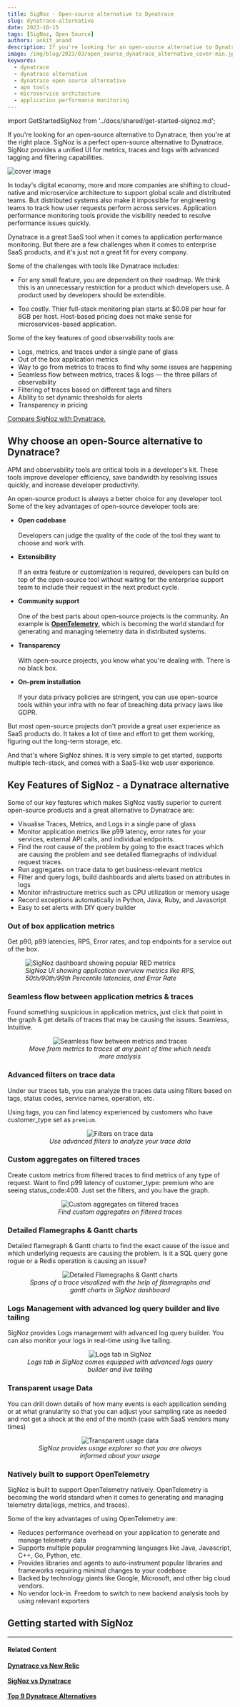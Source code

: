 ```yaml
---
title: SigNoz - Open-source alternative to Dynatrace
slug: dynatrace-alternative
date: 2023-10-15
tags: [SigNoz, Open Source]
authors: ankit_anand
description: If you're looking for an open-source alternative to Dynatrace, then you're at the right place. SigNoz is a perfect open-source alternative to Dynatrace. SigNoz provides a unified UI for metrics, traces and logs with advanced tagging and filtering capabilities...
image: /img/blog/2023/03/open_source_dynatrace_alternative_cover-min.jpg
keywords:
  - dynatrace
  - dynatrace alternative
  - dynatrace open source alternative
  - apm tools
  - microservice architecture
  - application performance monitoring
---
```

<head>
  <link rel="canonical" href="https://signoz.io/blog/dynatrace-alternative/"/>
</head>

import GetStartedSigNoz from '../docs/shared/get-started-signoz.md';

If you're looking for an open-source alternative to Dynatrace, then you're at the right place. SigNoz is a perfect open-source alternative to Dynatrace. SigNoz provides a unified UI for metrics, traces and logs with advanced tagging and filtering capabilities.

<!--truncate-->

![cover image](/img/blog/2023/03/open_source_dynatrace_alternative_cover.webp)

In today's digital economy, more and more companies are shifting to cloud-native and microservice architecture to support global scale and distributed teams. But distributed systems also make it impossible for engineering teams to track how user requests perform across services. Application performance monitoring tools provide the visibility needed to resolve performance issues quickly.

Dynatrace is a great SaaS tool when it comes to application performance monitoring. But there are a few challenges when it comes to enterprise SaaS products, and it's just not a great fit for every company.

Some of the challenges with tools like Dynatrace includes:

- For any small feature, you are dependent on their roadmap. We think this is an unnecessary restriction for a product which developers use. A product used by developers should be extendible.

- Too costly. Thier full-stack monitoring plan starts at $0.08 per hour for 8GB per host. Host-based pricing does not make sense for microservices-based application.


Some of the key features of good observability tools are:

- Logs, metrics, and traces under a single pane of glass
- Out of the box application metrics
- Way to go from metrics to traces to find why some issues are happening
- Seamless flow between metrics, traces & logs — the three pillars of observability
- Filtering of traces based on different tags and filters
- Ability to set dynamic thresholds for alerts
- Transparency in pricing

[Compare SigNoz with Dynatrace.](https://signoz.io/comparisons/signoz-vs-dynatrace/)


## Why choose an open-Source alternative to Dynatrace?
APM and observability tools are critical tools in a developer's kit. These tools improve developer efficiency, save bandwidth by resolving issues quickly, and increase developer productivity.

An open-source product is always a better choice for any developer tool. Some of the key advantages of open-source developer tools are:

- **Open codebase**<br></br>
Developers can judge the quality of the code of the tool they want to choose and work with.

- **Extensibility**<br></br>
If an extra feature or customization is required, developers can build on top of the open-source tool without waiting for the enterprise support team to include their request in the next product cycle.

- **Community support**<br></br>
One of the best parts about open-source projects is the community. An example is <a href = "https://opentelemetry.io/" rel="noopener noreferrer nofollow" target="_blank" ><b>OpenTelemetry</b></a>, which is becoming the world standard for generating and managing telemetry data in distributed systems.

- **Transparency**<br></br>
With open-source projects, you know what you're dealing with. There is no black box.

- **On-prem installation**<br></br>
If your data privacy policies are stringent, you can use open-source tools within your infra with no fear of breaching data privacy laws like GDPR.

But most open-source projects don't provide a great user experience as SaaS products do. It takes a lot of time and effort to get them working, figuring out the long-term storage, etc.

And that's where SigNoz shines. It is very simple to get started, supports multiple tech-stack, and comes with a SaaS-like web user experience.

## Key Features of SigNoz - a Dynatrace alternative

Some of our key features which makes SigNoz vastly superior to current open-source products and a great alternative to Dynatrace are:

- Visualise Traces, Metrics, and Logs in a single pane of glass
- Monitor application metrics like p99 latency, error rates for your services, external API calls, and individual endpoints.
- Find the root cause of the problem by going to the exact traces which are causing the problem and see detailed flamegraphs of individual request traces.
- Run aggregates on trace data to get business-relevant metrics
- Filter and query logs, build dashboards and alerts based on attributes in logs
- Monitor infrastructure metrics such as CPU utilization or memory usage
- Record exceptions automatically in Python, Java, Ruby, and Javascript
- Easy to set alerts with DIY query builder

### Out of box application metrics

Get p90, p99 latencies, RPS, Error rates, and top endpoints for a service out of the box.

<figure data-zoomable>
    <img src="/img/blog/common/signoz_charts_application_metrics.webp" alt="SigNoz dashboard showing popular RED metrics"/>
    <figcaption><i>SigNoz UI showing application overview metrics like RPS, 50th/90th/99th Percentile latencies, and Error Rate</i></figcaption>
</figure>

### Seamless flow between application metrics & traces

Found something suspicious in application metrics, just click that point in the graph & get details of traces that may be causing the issues. Seamless, Intuitive.

<figure data-zoomable align='center'>
    <img src="/img/blog/common/application_metrics_to_traces.webp" alt="Seamless flow between metrics and traces"/>
    <figcaption><i>Move from metrics to traces at any point of time which needs more analysis</i></figcaption>
</figure>

<!-- ### Filtering based on tags

For example, you can find latency experienced by customers who have customer_type set as `premium`.

<Screenshot
    alt="Filtering based on tags"
    height={500}
    src="/img/blog/2021/08/tags_based_filtering_signoz-min.webp"
    title="Filter traces for a specific user group using tags"
    width={700}
/> -->

### Advanced filters on trace data

Under our traces tab, you can analyze the traces data using filters based on tags, status codes, service names, operation, etc.

Using tags, you can find latency experienced by customers who have customer_type set as `premium`.

<figure data-zoomable align='center'>
    <img src="/img/blog/common/filters_trace_data.webp" alt="Filters on trace data"/>
    <figcaption><i>Use advanced filters to analyze your trace data</i></figcaption>
</figure>

### Custom aggregates on filtered traces

Create custom metrics from filtered traces to find metrics of any type of request. Want to find p99 latency of customer_type: premium who are seeing status_code:400. Just set the filters, and you have the graph.

<figure data-zoomable align='center'>
    <img src="/img/blog/common/traces_custom_aggregates.webp" alt="Custom aggregates on filtered traces"/>
    <figcaption><i>Find custom aggregates on filtered traces</i></figcaption>
</figure>

### Detailed Flamegraphs & Gantt charts

Detailed flamegraph & Gantt charts to find the exact cause of the issue and which underlying requests are causing the problem. Is it a SQL query gone rogue or a Redis operation is causing an issue?

<figure data-zoomable align='center'>
    <img src="/img/blog/common/signoz_flamegraphs.webp" alt="Detailed Flamegraphs & Gantt charts"/>
    <figcaption><i>Spans of a trace visualized with the help of flamegraphs and gantt charts in SigNoz dashboard</i></figcaption>
</figure>


### Logs Management with advanced log query builder and live tailing

SigNoz provides Logs management with advanced log query builder. You can also monitor your logs in real-time using live tailing. 

<figure data-zoomable align='center'>
    <img src="/img/blog/common/signoz_logs.webp" alt="Logs tab in SigNoz"/>
    <figcaption><i>Logs tab in SigNoz comes equipped with advanced logs query builder and live tailing</i></figcaption>
</figure>


### Transparent usage Data

You can drill down details of how many events is each application sending or at what granularity so that you can adjust your sampling rate as needed and not get a shock at the end of the month (case with SaaS vendors many times)

<figure data-zoomable align='center'>
    <img src="/img/blog/common/signoz_usage_explorer.webp" alt="Transparent usage data"/>
    <figcaption><i>SigNoz provides usage explorer so that you are always informed about your usage</i></figcaption>
</figure>

### Natively built to support OpenTelemetry

SigNoz is built to support OpenTelemetry natively. OpenTelemetry is becoming the world standard when it comes to generating and managing telemetry data(logs, metrics, and traces). 

Some of the key advantages of using OpenTelemetry are:

- Reduces performance overhead on your application to generate and manage telemetry data
- Supports multiple popular programming languages like Java, Javascript, C++, Go, Python, etc.
- Provides libraries and agents to auto-instrument popular libraries and frameworks requiring minimal changes to your codebase
- Backed by technology giants like Google, Microsoft, and other big cloud vendors.
- No vendor lock-in. Freedom to switch to new backend analysis tools by using relevant exporters

## Getting started with SigNoz

<GetStartedSigNoz />

---

#### **Related Content**

**[Dynatrace vs New Relic](https://signoz.io/comparisons/dynatrace-vs-newrelic/)**<br></br>
**[SigNoz vs Dynatrace](https://signoz.io/comparisons/signoz-vs-dynatrace/)**<br></br>
**[Top 9 Dynatrace Alternatives](https://signoz.io/blog/dynatrace-alternatives/)**<br></br>



